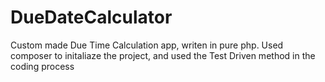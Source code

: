 # DueDateCalculator
 
Custom made Due Time Calculation app, writen in pure php.
Used composer to initaliaze the project, and used the Test Driven method in the coding process
